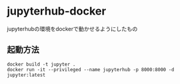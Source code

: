# jupyterhub-docker
jupyterhubの環境をdockerで動かせるようにしたもの

## 起動方法
```
docker build -t jupyter .
docker run -it --privileged --name jupyterhub -p 8000:8000 -d jupyter:latest
```
